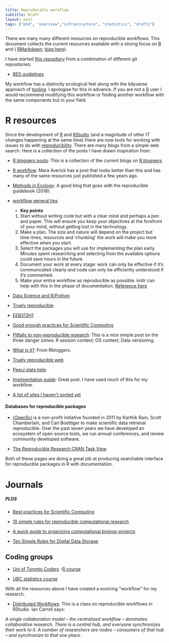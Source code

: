```yaml
---
title: Reproducible workflow
subtitle: Draft 
layout: post
tags: ["phd", "overview","infrastructure", "statistics", "drafts"]
---
```


There are many many different resources on reproducible workflows. This document collects the current resources avaliable with a strong focus on [R](https://cran.r-project.org/) and ( [RMarkdown](https://rmarkdown.rstudio.com/); [blog here](https://www.r-bloggers.com/composing-reproducible-manuscripts-using-r-markdown/)). 

I have started [this repository]() from a combination of different git repositories:

- [BES guidelines](https://github.com/BES2016Workshop/guidebook)

My workflow has a distinctly ecological feel along with the tidyverse approach of [tooling](https://style.tidyverse.org/index.html). I apologise for this in advance. 
If you are not a [R](https://cran.r-project.org/) user I would recommend modifying this workflow or finding another workflow with the same components but in your field.

# R resources

Since the development of [R](https://cran.r-project.org/) and [RStudio](https://rstudio.com/) (and a magnitude of other IT changes happening at the same time) there are now tools for working with issues to do with [reproducibility](https://www.nature.com/news/1-500-scientists-lift-the-lid-on-reproducibility-1.19970). There are many blogs from a simple web search. 
Here is a collection of the posts I have drawn inspiration from:

- [R bloggers posts](https://www.r-bloggers.com/): This is a collection of the current blogs on [R bloggers](https://www.r-bloggers.com).

- [R workflow](https://maraaverick.rbind.io/2017/09/r-workflow-fun/): Mara Averick has a post that looks better than this and has many of the same resources just published a few years ago.

- [Methods in Ecology](https://methodsblog.com/2016/10/05/reproducibility-with-r/): A good blog that goes with the reproducible guidebook (2018).

- [workflow general tips](https://csgillespie.github.io/efficientR/workflow.html)

  - **Key points**
  1. Start without writing code but with a clear mind and perhaps a pen and paper. This will ensure you keep your objectives at the forefront of your mind, without getting lost in the technology.
  2. Make a plan. The size and nature will depend on the project but time-lines, resources and ‘chunking’ the work will make you more effective when you start.
  3. Select the packages you will use for implementing the plan early. Minutes spent researching and selecting from the available options could save hours in the future.
  4. Document your work at every stage: work can only be effective if it’s communicated clearly and code can only be efficiently understood if it’s commented.
  5. Make your entire workflow as reproducible as possible. knitr can help with this in the phase of documentation. [Reference here](https://csgillespie.github.io/efficientR/workflow.html)

- [Data Science and R/Python](https://community.rstudio.com/t/data-science-project-template-for-r/3230)

- [Truely reproducible](https://timogrossenbacher.ch/2017/07/a-truly-reproducible-r-workflow/)

- [EEB313H1](https://uoftcoders.github.io/rcourse/lec16-rmarkdown.html)

- [Good enough practices for Scientific Computing](https://swcarpentry.github.io/good-enough-practices-in-scientific-computing/)

- [Pitfalls to non-reproducible research](https://www.r-bloggers.com/reproducible-research-when-your-results-cant-be-reproduced/): This is a nice simple post on the three danger zones: R session context; OS context; Data versioning.
  
- [What is it?](https://www.r-bloggers.com/what-is-reproducible-research/): From Rbloggers. 

- [Truely reproducible web](https://www.r-bloggers.com/stencila-an-office-suite-for-reproducible-research/)

- [PeerJ stats help](https://peerj.com/collections/50-practicaldatascistats/)

- [Implmentation guide](http://blog.jom.link/implementation_basic_reproductible_workflow.html): Great post. I have used much of this for my workflow.

- [A list of sites I haven't sorted yet](https://www.one-tab.com/page/HngnpHOKRpuiqeQEB7_B7A)

#### Databases for reproducible packages

- [rOpenSci](https://ropensci.org/about/) is a non-profit initiative founded in 2011 by Karthik Ram, Scott Chamberlain, and Carl Boettiger to make scientific data retrieval reproducible. Over the past seven years we have developed an ecosystem of open source tools, we run annual conferences, and review community developed software.

- [The Reproducible Research CRAN Task View](https://cran.r-project.org/web/views/ReproducibleResearch.html)

Both of these pages are doing a great job at producing searchable interface for reproducible packages in R with documentation. 

# Journals

##### PLOS

- [Best practices for Scientific Computing](http://journals.plos.org/plosbiology/article?id=10.1371/journal.pbio.1001745)

- [10 simple rules for reproducible computational research](http://journals.plos.org/ploscompbiol/article?id=10.1371/journal.pcbi.1003285)

- [A quick guide to organizing computational biology projects](http://journals.plos.org/ploscompbiol/article?id=10.1371/journal.pcbi.1000424)

- [Ten Simple Rules for Digital Data Storage](http://journals.plos.org/ploscompbiol/article?id=10.1371/journal.pcbi.1005097)

## Coding groups

- [Uni of Toronto Coders](https://github.com/UofTCoders)
  -[R course](https://github.com/UofTCoders/rcourse)
  
- [UBC statistics course](http://stat545.com/Classroom/)

With all the resources above I have created a evolving "workflow" for my research.

- [Distributed Workflows](https://cyberhelp.sesync.org/basic-git-lesson/2016/08/25/): This is a class on reproducible workflows in RStudio. Ian Carroll says:

*A single collaboration model – the centralized workflow – dominates collaborative research. There is a central hub, and everyone synchronizes their work to it. A number of researchers are nodes – consumers of that hub – and synchronize to that one place.*
